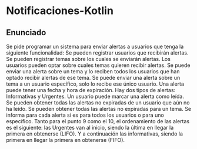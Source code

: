 # Notificaciones-Kotlin

## Enunciado

Se pide programar un sistema para enviar alertas a usuarios que tenga la siguiente funcionalidad:
Se pueden registrar usuarios que recibirán alertas. 
Se pueden registrar temas sobre los cuales se enviarán alertas.
Los usuarios pueden optar sobre cuales temas quieren recibir alertas.
Se puede enviar una alerta sobre un tema y lo reciben todos los usuarios que han optado recibir alertas de ese tema.
Se puede enviar una alerta sobre un tema a un usuario específico, solo lo recibe ese único usuario.
Una alerta puede tener una fecha y hora de expiración. 
Hay dos tipos de alertas: Informativas y Urgentes.
Un usuario puede marcar una alerta como leída.
Se pueden obtener todas las alertas no expiradas de un usuario que aún no ha leído. 
Se pueden obtener todas las alertas no expiradas para un tema. Se informa para cada alerta si es para todos los usuarios o para uno específico.
Tanto para el punto 9 como el 10, el ordenamiento de las alertas es el siguiente: las Urgentes van al inicio, siendo la última en llegar la primera en obtenerse (LIFO). Y a continuación las informativas, siendo la primera en llegar la primera en obtenerse (FIFO).

